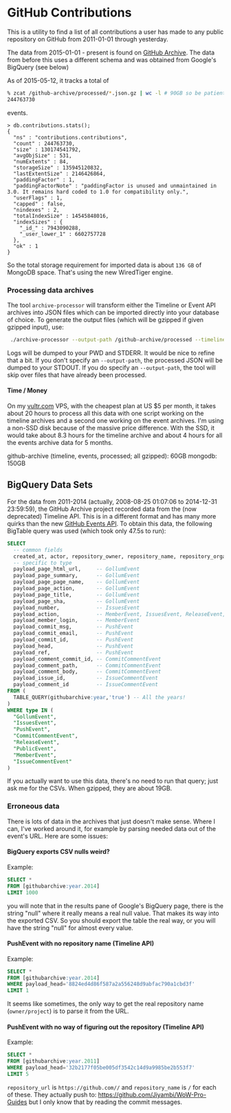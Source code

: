 # GitHub Contributions

This is a utility to find a list of all contributions a user has made to any public repository on GitHub from 2011-01-01 through yesterday.

The data from 2015-01-01 - present is found on [GitHub Archive](https://www.githubarchive.org). The data from before this uses a different schema and was obtained from Google's BigQuery (see below)

As of 2015-05-12, it tracks a total of
```sh
% zcat /github-archive/processed/*.json.gz | wc -l # 90GB so be patient
244763730
```
events.

```none
> db.contributions.stats();
{
  "ns" : "contributions.contributions",
  "count" : 244763730,
  "size" : 130174541792,
  "avgObjSize" : 531,
  "numExtents" : 84,
  "storageSize" : 135945120832,
  "lastExtentSize" : 2146426864,
  "paddingFactor" : 1,
  "paddingFactorNote" : "paddingFactor is unused and unmaintained in 3.0. It remains hard coded to 1.0 for compatibility only.",
  "userFlags" : 1,
  "capped" : false,
  "nindexes" : 2,
  "totalIndexSize" : 14545848016,
  "indexSizes" : {
    "_id_" : 7943090288,
    "_user_lower_1" : 6602757728
  },
  "ok" : 1
}
```

So the total storage requirement for imported data is about `136 GB` of MongoDB space. That's using the new WiredTiger engine.


### Processing data archives

The tool `archive-processor` will transform either the Timeline or Event API archives into JSON files which can be imported directly into your database of choice. To generate the output files (which will be gzipped if given gzipped input), use:

```sh
 ./archive-processor --output-path /github-archive/processed --timeline-path /github-archive/2011-2014/ --events-path /github-archive/2015/
```

Logs will be dumped to your PWD and STDERR. It would be nice to refine that a bit. If you don't specify an `--output-path`, the processed JSON will be dumped to your STDOUT. If you do specify an `--output-path`, the tool will skip over files that have already been processed.


#### Time / Money

On my [vultr.com](http://www.vultr.com/?ref=6831514) VPS, with the cheapest plan at US $5 per month, it takes about 20 hours to process all this data with one script working on the timeline archives and a second one working on the event archives. I'm using a non-SSD disk because of the massive price difference. With the SSD, it would take about 8.3 hours for the timeline archive and about 4 hours for all the events archive data for 5 months.

github-archive (timeline, events, processed; all gzipped): 60GB
mongodb: 150GB

## BigQuery Data Sets

For the data from 2011-2014 (actually, 2008-08-25 01:07:06 to 2014-12-31 23:59:59), the GitHub Archive project recorded data from the (now deprecated) Timeline API. This is in a different format and has many more quirks than the new [GitHub Events API](https://developer.github.com/v3/activity/events/). To obtain this data, the following BigTable query was used (which took only 47.5s to run):

```sql
SELECT
  -- common fields
  created_at, actor, repository_owner, repository_name, repository_organization, type, url,
  -- specific to type
  payload_page_html_url,     -- GollumEvent
  payload_page_summary,      -- GollumEvent
  payload_page_page_name,    -- GollumEvent
  payload_page_action,       -- GollumEvent
  payload_page_title,        -- GollumEvent
  payload_page_sha,          -- GollumEvent
  payload_number,            -- IssuesEvent
  payload_action,            -- MemberEvent, IssuesEvent, ReleaseEvent, IssueCommentEvent
  payload_member_login,      -- MemberEvent
  payload_commit_msg,        -- PushEvent
  payload_commit_email,      -- PushEvent
  payload_commit_id,         -- PushEvent
  payload_head,              -- PushEvent
  payload_ref,               -- PushEvent
  payload_comment_commit_id, -- CommitCommentEvent
  payload_comment_path,      -- CommitCommentEvent
  payload_comment_body,      -- CommitCommentEvent
  payload_issue_id,          -- IssueCommentEvent
  payload_comment_id         -- IssueCommentEvent
FROM (
  TABLE_QUERY(githubarchive:year,'true') -- All the years!
)
WHERE type IN (
  "GollumEvent",
  "IssuesEvent",
  "PushEvent",
  "CommitCommentEvent",
  "ReleaseEvent",
  "PublicEvent",
  "MemberEvent",
  "IssueCommentEvent"
)

```

If you actually want to use this data, there's no need to run that query; just ask me for the CSVs. When gzipped, they are about 19GB.

### Erroneous data

There is lots of data in the archives that just doesn't make sense. Where I can, I've worked around it, for example by parsing needed data out of the event's URL. Here are some issues:

#### BigQuery exports CSV nulls weird?

Example:

```sql
SELECT *
FROM [githubarchive:year.2014]
LIMIT 1000
```

you will note that in the results pane of Google's BigQuery page, there is the string "null" where it really means a real null value. That makes its way into the exported CSV. So you should export the table the real way, or you will have the string "null" for almost every value.

#### PushEvent with no repository name (Timeline API)

Example:

```sql
SELECT *
FROM [githubarchive:year.2014]
WHERE payload_head='8824ed4d86f587a2a556248d9abfac790a1cbd3f'
LIMIT 1
```

It seems like sometimes, the only way to get the real repository name (`owner/project`) is to parse it from the URL.

#### PushEvent with no way of figuring out the repository (Timeline API)

Example:

```sql
SELECT *
FROM [githubarchive:year.2011]
WHERE payload_head='32b2177f05be005df3542c14d9a9985be2b553f7'
LIMIT 5
```

`repository_url` is `https://github.com//` and `repository_name` is `/` for each of these. They actually push to:
https://github.com/Jiyambi/WoW-Pro-Guides but I only know that by reading the commit messages.

